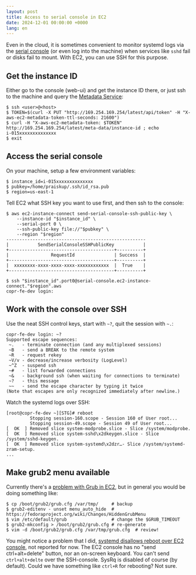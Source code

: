 ```yaml
---
layout: post
title: Access to serial console in EC2
date: 2024-12-01 00:00:00 +0000
lang: en
---
```


Even in the cloud, it is sometimes convenient to monitor systemd logs via the
[serial console][sc] (or even log into the machine) when services like `sshd`
fail or disks fail to mount.  With EC2, you can use SSH for this purpose.

Get the instance ID
-------------------

Either go to the console (web-ui) and get the instance ID there, or just ssh to
the machine and query the [Metadata Service][ms]:

    $ ssh <user>@<host>
    $ TOKEN=$(curl -X PUT "http://169.254.169.254/latest/api/token" -H "X-aws-ec2-metadata-token-ttl-seconds: 21600")
    $ curl -H "X-aws-ec2-metadata-token: $TOKEN" http://169.254.169.254/latest/meta-data/instance-id ; echo
    i-015xxxxxxxxxxxxxx
    $ exit

Access the serial console
-------------------------

On your machine, setup a few environment variables:

    $ instance_id=i-015xxxxxxxxxxxxxx
    $ pubkey=/home/praiskup/.ssh/id_rsa.pub
    $ region=us-east-1

Tell EC2 what SSH key you want to use first, and then ssh to the console:

    $ aws ec2-instance-connect send-serial-console-ssh-public-key \
        --instance-id "$instance_id" \
        --serial-port 0 \
        --ssh-public-key file://"$pubkey" \
        --region "$region"
    -----------------------------------------------------
    |           SendSerialConsoleSSHPublicKey           |
    +----------------------------------------+----------+
    |                RequestId               | Success  |
    +----------------------------------------+----------+
    |  xxxxxxxx-xxxx-xxxx-xxxx-xxxxxxxxxxxx  |  True    |
    +----------------------------------------+----------+

    $ ssh "$instance_id".port0@serial-console.ec2-instance-connect."$region".aws
    copr-fe-dev login: 

Work with the console over SSH
------------------------------

Use the neat SSH control keys, start with `~?`, quit the session with `~.`:

    copr-fe-dev login: ~?
    Supported escape sequences:
     ~.   - terminate connection (and any multiplexed sessions)
     ~B   - send a BREAK to the remote system
     ~R   - request rekey
     ~V/v - decrease/increase verbosity (LogLevel)
     ~^Z  - suspend ssh
     ~#   - list forwarded connections
     ~&   - background ssh (when waiting for connections to terminate)
     ~?   - this message
     ~~   - send the escape character by typing it twice
    (Note that escapes are only recognized immediately after newline.)

Watch the systemd logs over SSH:

    [root@copr-fe-dev ~][STG]# reboot 
             Stopping session-160.scope - Session 160 of User root...
             Stopping session-49.scope - Session 49 of User root...
    [  OK  ] Removed slice system-modprobe.slice - Slice /system/modprobe.
    [  OK  ] Removed slice system-sshd\x2dkeygen.slice - Slice /system/sshd-keygen.
    [  OK  ] Removed slice system-systemd\x2dzr…- Slice /system/systemd-zram-setup.
    ...

Make grub2 menu available
-------------------------

Currently there's a [problem with Grub in EC2](https://bugzilla.redhat.com/show_bug.cgi?id=2329760),
but in general you would be doing something like:

    $ cp /boot/grub2/grub.cfg /var/tmp/     # backup
    $ grub2-editenv - unset menu_auto_hide  # https://fedoraproject.org/wiki/Changes/HiddenGrubMenu
    $ vim /etc/default/grub                 # change the $GRUB_TIMEOUT
    $ grub2-mkconfig > /boot/grub2/grub.cfg # re-generate
    $ vim -d /boot/grub2/grub.cfg /var/tmp/grub.cfg  # review!

You might notice a problem that I did, [systemd disallows reboot over EC2
console][systemd], not reported for now.  The EC2 console has no "send
ctrl+alt+delete" button, nor an on-screen keyboard.  You can't send
`ctrl+alt+delte` over the SSH-console.  SysRq is disabled of course (by
default).  Could we have something like `ctrl+R` for rebooting?  Not sure.

[sc]: https://docs.aws.amazon.com/AWSEC2/latest/UserGuide/troubleshoot-using-serial-console.html
[ms]: https://docs.aws.amazon.com/AWSEC2/latest/UserGuide/instancedata-data-retrieval.html
[systemd]: https://fosstodon.org/@praiskup/113557853677016655
